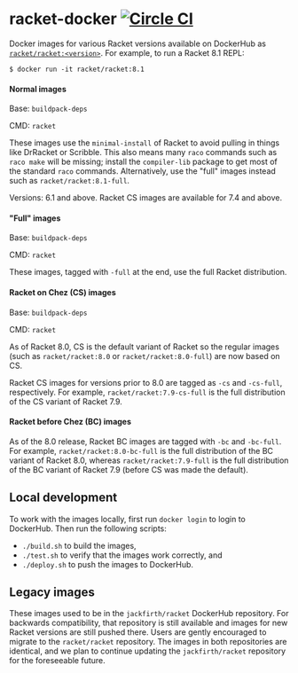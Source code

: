 # racket-docker [![Circle CI](https://circleci.com/gh/jackfirth/racket-docker.svg?style=svg)](https://circleci.com/gh/jackfirth/racket-docker)
Docker images for various Racket versions available on DockerHub as [`racket/racket:<version>`](https://hub.docker.com/r/racket/racket/). For example, to run a Racket 8.1 REPL:

```
$ docker run -it racket/racket:8.1
```

#### Normal images

Base: `buildpack-deps`

CMD: `racket`

These images use the `minimal-install` of Racket to avoid pulling in things like
DrRacket or Scribble. This also means many `raco` commands such as `raco make`
will be missing; install the `compiler-lib` package to get most of the standard
`raco` commands. Alternatively, use the "full" images instead such as
`racket/racket:8.1-full`.

Versions: 6.1 and above. Racket CS images are available for 7.4 and above.

#### "Full" images

Base: `buildpack-deps`

CMD: `racket`

These images, tagged with `-full` at the end, use the full Racket distribution.

#### Racket on Chez (CS) images

Base: `buildpack-deps`

CMD: `racket`

As of Racket 8.0, CS is the default variant of Racket so the regular
images (such as `racket/racket:8.0` or `racket/racket:8.0-full`) are
now based on CS.

Racket CS images for versions prior to 8.0 are tagged as `-cs` and
`-cs-full`, respectively.  For example, `racket/racket:7.9-cs-full` is
the full distribution of the CS variant of Racket 7.9.

#### Racket before Chez (BC) images

As of the 8.0 release, Racket BC images are tagged with `-bc` and
`-bc-full`.  For example, `racket/racket:8.0-bc-full` is the full
distribution of the BC variant of Racket 8.0, whereas
`racket/racket:7.9-full` is the full distribution of the BC variant of
Racket 7.9 (before CS was made the default).


## Local development

To work with the images locally, first run `docker login` to login to DockerHub.
Then run the following scripts:

- `./build.sh` to build the images,
- `./test.sh` to verify that the images work correctly, and
- `./deploy.sh` to push the images to DockerHub.

## Legacy images

These images used to be in the `jackfirth/racket` DockerHub repository. For
backwards compatibility, that repository is still available and images for new
Racket versions are still pushed there. Users are gently encouraged to migrate
to the `racket/racket` repository. The images in both repositories are
identical, and we plan to continue updating the `jackfirth/racket` repository
for the foreseeable future.
